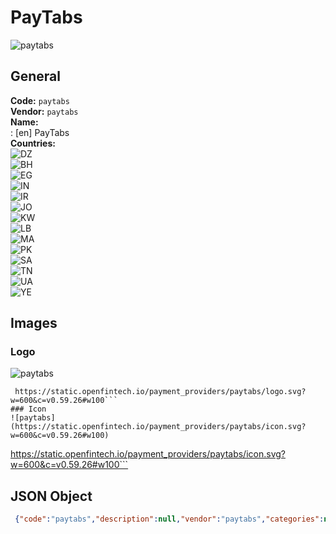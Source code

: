 # PayTabs 
![paytabs](https://static.openfintech.io/payment_providers/paytabs/logo.svg?w=600&c=v0.59.26#w100)  
## General 
**Code:** `paytabs`  
**Vendor:** `paytabs`  
**Name:**  
:	[en] PayTabs  
**Countries:**  
![DZ](https://cdnjs.cloudflare.com/ajax/libs/flag-icon-css/3.3.0/flags/4x3/DZ.svg#w24)  
![BH](https://cdnjs.cloudflare.com/ajax/libs/flag-icon-css/3.3.0/flags/4x3/BH.svg#w24)  
![EG](https://cdnjs.cloudflare.com/ajax/libs/flag-icon-css/3.3.0/flags/4x3/EG.svg#w24)  
![IN](https://cdnjs.cloudflare.com/ajax/libs/flag-icon-css/3.3.0/flags/4x3/IN.svg#w24)  
![IR](https://cdnjs.cloudflare.com/ajax/libs/flag-icon-css/3.3.0/flags/4x3/IR.svg#w24)  
![JO](https://cdnjs.cloudflare.com/ajax/libs/flag-icon-css/3.3.0/flags/4x3/JO.svg#w24)  
![KW](https://cdnjs.cloudflare.com/ajax/libs/flag-icon-css/3.3.0/flags/4x3/KW.svg#w24)  
![LB](https://cdnjs.cloudflare.com/ajax/libs/flag-icon-css/3.3.0/flags/4x3/LB.svg#w24)  
![MA](https://cdnjs.cloudflare.com/ajax/libs/flag-icon-css/3.3.0/flags/4x3/MA.svg#w24)  
![PK](https://cdnjs.cloudflare.com/ajax/libs/flag-icon-css/3.3.0/flags/4x3/PK.svg#w24)  
![SA](https://cdnjs.cloudflare.com/ajax/libs/flag-icon-css/3.3.0/flags/4x3/SA.svg#w24)  
![TN](https://cdnjs.cloudflare.com/ajax/libs/flag-icon-css/3.3.0/flags/4x3/TN.svg#w24)  
![UA](https://cdnjs.cloudflare.com/ajax/libs/flag-icon-css/3.3.0/flags/4x3/UA.svg#w24)  
![YE](https://cdnjs.cloudflare.com/ajax/libs/flag-icon-css/3.3.0/flags/4x3/YE.svg#w24)  
 
## Images 
### Logo 
![paytabs](https://static.openfintech.io/payment_providers/paytabs/logo.svg?w=600&c=v0.59.26#w100)  
```
 https://static.openfintech.io/payment_providers/paytabs/logo.svg?w=600&c=v0.59.26#w100```  
### Icon 
![paytabs](https://static.openfintech.io/payment_providers/paytabs/icon.svg?w=600&c=v0.59.26#w100)  
```
 https://static.openfintech.io/payment_providers/paytabs/icon.svg?w=600&c=v0.59.26#w100```  
## JSON Object 
```json
 {"code":"paytabs","description":null,"vendor":"paytabs","categories":null,"countries":["DZ","BH","EG","IN","IR","JO","KW","LB","MA","PK","SA","TN","UA","YE"],"payment_method":null,"payout_method":null,"metadata":{"about_payments_code":"paytabs"},"name":{"en":"PayTabs"}}```  
